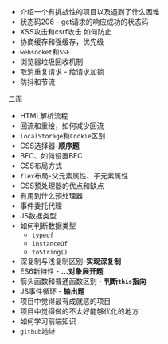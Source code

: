 * 介绍一个有挑战性的项目以及遇到了什么困难
* 状态码206 - get请求的响应成功的状态码
* XSS攻击和csrf攻击
  如何防止
* 协商缓存和强缓存，优先级
* `websocket`和`SSE`
* 浏览器垃圾回收机制
* 取消重复请求 - 给请求加锁
* 防抖和节流



二面
* HTML解析流程
* 回流和重绘，如何减少回流
* `localStorage`和`Cookie`区别
* CSS选择器-**顺序题**
* BFC、如何设置BFC
* CSS布局方式
* `flex`布局-父元素属性、子元素属性
* CSS预处理器的优点和缺点
* 有用到什么预处理器
* 事件委托代理
* JS数据类型
* 如何判断数据类型
  * `typeof`
  * `instanceOf`
  * `toString()`
* 深复制与浅复制区别-**实现深复制**
* ES6新特性 - **...对象展开题**
* 箭头函数和普通函数区别 - **判断`this`指向**
* JS事件循环 - **输出题**
* 项目中觉得最有成就感的项目
* 项目中觉得做的不太好能够优化的地方
* 如何学习前端知识
* `github`地址